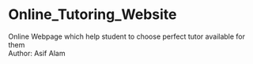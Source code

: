 # Online_Tutoring_Website
Online Webpage which help student to choose perfect tutor available for them
<br>
Author: Asif Alam

